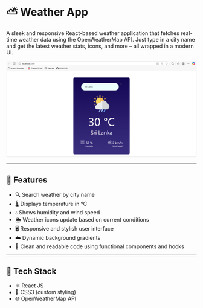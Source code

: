 # ⛅ Weather App

A sleek and responsive React-based weather application that fetches real-time weather data using the OpenWeatherMap API. Just type in a city name and get the latest weather stats, icons, and more – all wrapped in a modern UI.

![Weather App Screenshot](./Assets/Screenshot.png) 

---

## 🚀 Features

- 🔍 Search weather by city name
- 🌡️ Displays temperature in °C
- 💧 Shows humidity and wind speed
- 🌦️ Weather icons update based on current conditions
- 🖥️ Responsive and stylish user interface
- ☁️ Dynamic background gradients
- 🧠 Clean and readable code using functional components and hooks

---

## 🔧 Tech Stack

- ⚛️ React JS
- 💅 CSS3 (custom styling)
- 🌐 OpenWeatherMap API
